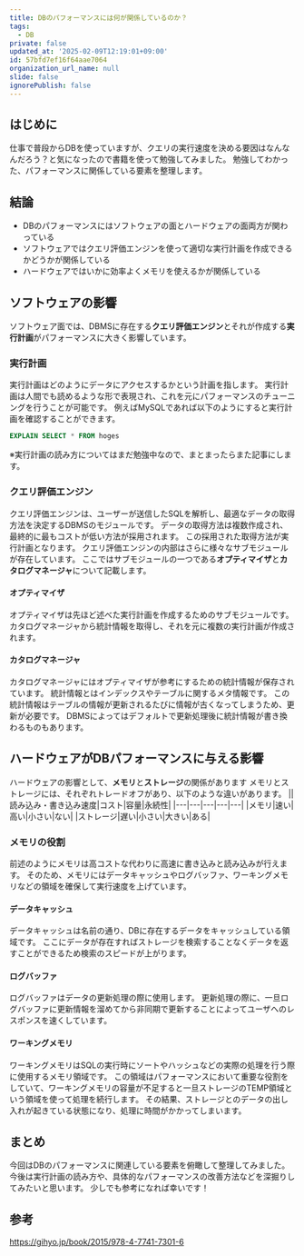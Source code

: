 ```yaml
---
title: DBのパフォーマンスには何が関係しているのか？
tags:
  - DB
private: false
updated_at: '2025-02-09T12:19:01+09:00'
id: 57bfd7ef16f64aae7064
organization_url_name: null
slide: false
ignorePublish: false
---
```

## はじめに 
仕事で普段からDBを使っていますが、クエリの実行速度を決める要因はなんなんだろう？と気になったので書籍を使って勉強してみました。
勉強してわかった、パフォーマンスに関係している要素を整理します。
## 結論
- DBのパフォーマンスにはソフトウェアの面とハードウェアの面両方が関わっている
- ソフトウェアではクエリ評価エンジンを使って適切な実行計画を作成できるかどうかが関係している
- ハードウェアではいかに効率よくメモリを使えるかが関係している
## ソフトウェアの影響
ソフトウェア面では、DBMSに存在する**クエリ評価エンジン**とそれが作成する**実行計画**がパフォーマンスに大きく影響しています。
### 実行計画
実行計画はどのようにデータにアクセスするかという計画を指します。
実行計画は人間でも読めるような形で表現され、これを元にパフォーマンスのチューニングを行うことが可能です。
例えばMySQLであれば以下のようにすると実行計画を確認することができます。
```sql
EXPLAIN SELECT * FROM hoges
```
※実行計画の読み方についてはまだ勉強中なので、まとまったらまた記事にします。
### クエリ評価エンジン
クエリ評価エンジンは、ユーザーが送信したSQLを解析し、最適なデータの取得方法を決定するDBMSのモジュールです。
データの取得方法は複数作成され、最終的に最もコストが低い方法が採用されます。
この採用された取得方法が実行計画となります。
クエリ評価エンジンの内部はさらに様々なサブモジュールが存在しています。
ここではサブモジュールの一つである**オプティマイザ**と**カタログマネージャ**について記載します。
#### オプティマイザ
オプティマイザは先ほど述べた実行計画を作成するためのサブモジュールです。
カタログマネージャから統計情報を取得し、それを元に複数の実行計画が作成されます。
#### カタログマネージャ
カタログマネージャにはオプティマイザが参考にするための統計情報が保存されています。
統計情報とはインデックスやテーブルに関するメタ情報です。
この統計情報はテーブルの情報が更新されるたびに情報が古くなってしまうため、更新が必要です。
DBMSによってはデフォルトで更新処理後に統計情報が書き換わるものもあります。
## ハードウェアがDBパフォーマンスに与える影響
ハードウェアの影響として、**メモリ**と**ストレージ**の関係があります
メモリとストレージには、それぞれトレードオフがあり、以下のような違いがあります。
||読み込み・書き込み速度|コスト|容量|永続性|
|---|---|---|---|---|
|メモリ|速い|高い|小さい|ない|
|ストレージ|遅い|小さい|大きい|ある|

### メモリの役割
前述のようにメモリは高コストな代わりに高速に書き込みと読み込みが行えます。
そのため、メモリにはデータキャッシュやログバッファ、ワーキングメモリなどの領域を確保して実行速度を上げています。
#### データキャッシュ
データキャッシュは名前の通り、DBに存在するデータをキャッシュしている領域です。
ここにデータが存在すればストレージを検索することなくデータを返すことができるため検索のスピードが上がります。
#### ログバッファ
ログバッファはデータの更新処理の際に使用します。
更新処理の際に、一旦ログバッファに更新情報を溜めてから非同期で更新することによってユーザへのレスポンスを速くしています。
#### ワーキングメモリ
ワーキングメモリはSQLの実行時にソートやハッシュなどの実際の処理を行う際に使用するメモリ領域です。
この領域はパフォーマンスにおいて重要な役割をしていて、ワーキングメモリの容量が不足すると一旦ストレージのTEMP領域という領域を使って処理を続行します。
その結果、ストレージとのデータの出し入れが起きている状態になり、処理に時間がかかってしまいます。
## まとめ
今回はDBのパフォーマンスに関連している要素を俯瞰して整理してみました。
今後は実行計画の読み方や、具体的なパフォーマンスの改善方法などを深掘りしてみたいと思います。
少しでも参考になれば幸いです！
## 参考
https://gihyo.jp/book/2015/978-4-7741-7301-6
